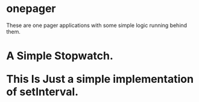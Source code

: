 # onepager
These are one pager applications with some simple logic running behind them.
<h1>A Simple Stopwatch.</h>
<p>This Is Just a simple implementation of setInterval.</p>

